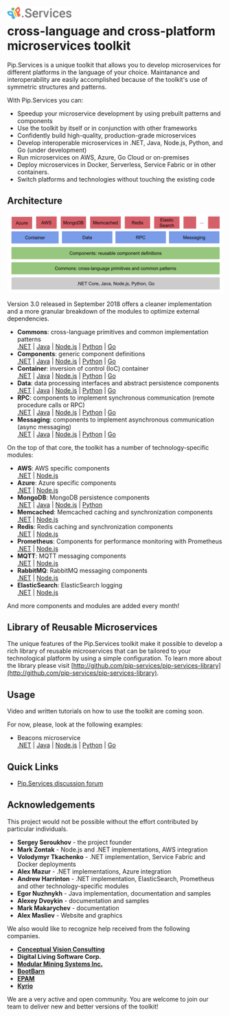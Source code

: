 # <img src="https://github.com/pip-services/pip-services/blob/master/design/Logo.png" alt="Pip.Services Logo" style="max-width:30%"> <br/> cross-language and cross-platform microservices toolkit

Pip.Services is a unique toolkit that allows you to develop microservices for different platforms in the language of your choice. Maintanance and interoperability are easily accomplished because of the toolkit's use of symmetric structures and patterns.

With Pip.Services you can:
- Speedup your microservice development by using prebuilt patterns and components
- Use the toolkit by itself or in conjunction with other frameworks
- Confidently build high-quality, production-grade microservices
- Develop interoperable microservices in .NET, Java, Node.js, Python, and Go (under development)
- Run microservices on AWS, Azure, Go Cloud or on-premises
- Deploy microservices in Docker, Serverless, Service Fabric or in other containers.
- Switch platforms and technologies without touching the existing code

<!--
To unleash that potential, microservices developed using Pip.Services toolkit often employ componentized design:

<p align="center">
  <img alt="Microservice Design" src="design/MicroserviceDesign.png">
</p>
-->

## Architecture

<p align="center">
  <img alt="Toolkit Architecture" src="design/ToolkitArchitecture.png">
</p>

Version 3.0 released in September 2018 offers a cleaner implementation and a more granular breakdown of the modules to optimize external dependencies.

- **Commons**: cross-language primitives and common implementation patterns
  <br/>
  [.NET](http://github.com/pip-services-dotnet/pip-services-commons-dotnet) | 
  [Java](http://github.com/pip-services-java/pip-services-commons-java) | 
  [Node.js](http://github.com/pip-services-node/pip-services-commons-node) | 
  [Python](http://github.com/pip-services-python/pip-services-commons-python) | 
  [Go](http://github.com/pip-services-go/pip-services-commons-go)
- **Components**: generic component definitions
  <br/>
  [.NET](http://github.com/pip-services-dotnet/pip-services-components-dotnet) | 
  [Java](http://github.com/pip-services-java/pip-services-components-java) | 
  [Node.js](http://github.com/pip-services-node/pip-services-components-node) | 
  [Python](http://github.com/pip-services-python/pip-services-components-python) | 
  [Go](http://github.com/pip-services-go/pip-services-components-go)
- **Container**: inversion of control (IoC) container
  <br/>
  [.NET](http://github.com/pip-services-dotnet/pip-services-container-dotnet) | 
  [Java](http://github.com/pip-services-java/pip-services-container-java) | 
  [Node.js](http://github.com/pip-services-node/pip-services-container-node) | 
  [Python](http://github.com/pip-services-python/pip-services-container-python) | 
  [Go](http://github.com/pip-services-go/pip-services-container-go)
- **Data**: data processing interfaces and abstract persistence components
  <br/>
  [.NET](http://github.com/pip-services-dotnet/pip-services-data-dotnet) | 
  [Java](http://github.com/pip-services-java/pip-services-data-java) | 
  [Node.js](http://github.com/pip-services-node/pip-services-data-node) | 
  [Python](http://github.com/pip-services-python/pip-services-data-python) | 
  [Go](http://github.com/pip-services-go/pip-services-data-go)
- **RPC**: components to implement synchronous communication (remote procedure calls or RPC)
  <br/>
  [.NET](http://github.com/pip-services-dotnet/pip-services-rpc-dotnet) | 
  [Java](http://github.com/pip-services-java/pip-services-rpc-java) | 
  [Node.js](http://github.com/pip-services-node/pip-services-rpc-node) | 
  [Python](http://github.com/pip-services-python/pip-services-rpc-python) | 
  [Go](http://github.com/pip-services-go/pip-services-rpc-go)
- **Messaging**: components to implement asynchronous communication (async messaging)
  <br/>
  [.NET](http://github.com/pip-services-dotnet/pip-services-messaging-dotnet) | 
  [Java](http://github.com/pip-services-java/pip-services-messaging-java) | 
  [Node.js](http://github.com/pip-services-node/pip-services-messaging-node) | 
  [Python](http://github.com/pip-services-python/pip-services-messaging-python) | 
  [Go](http://github.com/pip-services-go/pip-services-messaging-go)

On the top of that core, the toolkit has a number of technology-specific modules:
- **AWS**: AWS specific components
  <br/>
  [.NET](http://github.com/pip-services-dotnet/pip-services-aws-dotnet) | 
  [Node.js](http://github.com/pip-services-node/pip-services-aws-node)
- **Azure**: Azure specific components
  <br/>
  [.NET](http://github.com/pip-services-dotnet/pip-services-azure-dotnet) | 
  [Node.js](http://github.com/pip-services-node/pip-services-azure-node)
- **MongoDB**: MongoDB persistence components
  <br/>
  [.NET](http://github.com/pip-services-dotnet/pip-services-mongodb-dotnet) | 
  [Java](http://github.com/pip-services-java/pip-services-mongodb-java) | 
  [Node.js](http://github.com/pip-services-node/pip-services-mongodb-node) | 
  [Python](http://github.com/pip-services-python/pip-services-mongodb-python)
- **Memcached**: Memcached caching and synchronization components
  <br/>
  [.NET](http://github.com/pip-services-dotnet/pip-services-memcached-dotnet) | 
  [Node.js](http://github.com/pip-services-node/pip-services-memcached-node)
- **Redis**: Redis caching and synchronization components
  <br/>
  [.NET](http://github.com/pip-services-dotnet/pip-services-redis-dotnet) | 
  [Node.js](http://github.com/pip-services-node/pip-services-redis-node)
- **Prometheus**: Components for performance monitoring with Prometheus
  <br/>
  [.NET](http://github.com/pip-services-dotnet/pip-services-prometheus-dotnet) | 
  [Node.js](http://github.com/pip-services-node/pip-services-prometheus-node)
- **MQTT**: MQTT messaging components
  <br/>
  [.NET](http://github.com/pip-services-dotnet/pip-services-mqtt-dotnet) | 
  [Node.js](http://github.com/pip-services-node/pip-services-mqtt-node)
- **RabbitMQ**: RabbitMQ messaging components
  <br/>
  [.NET](http://github.com/pip-services-dotnet/pip-services-rabbitmq-dotnet) | 
  [Node.js](http://github.com/pip-services-node/pip-services-rabbitmq-node)
- **ElasticSearch**: ElasticSearch logging
  <br/>
  [.NET](http://github.com/pip-services-dotnet/pip-services-elasticsearch-dotnet) | 
  [Node.js](http://github.com/pip-services-node/pip-services-elasticsearch-node)

And more components and modules are added every month!

## Library of Reusable Microservices

The unique features of the Pip.Services toolkit make it possible to develop a rich library of reusable microservices
that can be tailored to your technological platform by using a simple configuration.
To learn more about the library please visit [http://github.com/pip-services/pip-services-library](http://github.com/pip-services/pip-services-library).

## Usage

Video and written tutorials on how to use the toolkit are coming soon.

For now, please, look at the following examples:
* Beacons microservice
  <br/>
  [.NET](http://github.com/pip-services-samples/pip-samples-beacons-dotnet) | 
  [Java](http://github.com/pip-services-samples/pip-samples-beacons-java) | 
  [Node.js](http://github.com/pip-services-samples/pip-samples-beacons-node) | 
  [Python](http://github.com/pip-services-samples/pip-samples-beacons-python) | 
  [Go](http://github.com/pip-services-samples/pip-samples-beacons-go)


## Quick Links

- [Pip.Services discussion forum](https://groups.google.com/forum/#!forum/pip-services)

## Acknowledgements

This project would not be possible without the effort contributed by particular individuals.

- **Sergey Seroukhov** - the project founder
- **Mark Zontak** - Node.js and .NET implementations, AWS integration
- **Volodymyr Tkachenko** - .NET implementation, Service Fabric and Docker deployments
- **Alex Mazur** - .NET implementations, Azure integration
- **Andrew Harrinton** - .NET implementation, ElasticSearch, Prometheus and other technology-specific modules
- **Egor Nuzhnykh** - Java implementation, documentation and samples
- **Alexey Dvoykin** - documentation and samples
- **Mark Makarychev** - documentation
- **Alex Masliev** - Website and graphics

We also would like to recognize help received from the following companies.

- [**Conceptual Vision Consulting**](http://www.conceptualvisionconsulting.com)
- **Digital Living Software Corp.**
- [**Modular Mining Systems Inc.**](http://www.mmsi.com)
- [**BootBarn**](http://www.bootbarn.com)
- [**EPAM**](http://www.epam.com)
- [**Kyrio**](http://www.kyrio.com)

We are a very active and open community. You are welcome to join our team
to deliver new and better versions of the toolkit!
